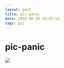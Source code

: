 ```yaml
--- 
layout: post 
title: pic-panic 
date: 2019-06-26 15:47:13 
tags: pic 
---
```

# pic-panic
![](https://cdn.jsdelivr.net/gh/nber1994/fu0k@master/uPic/20190626165506756_1871414285.png)
